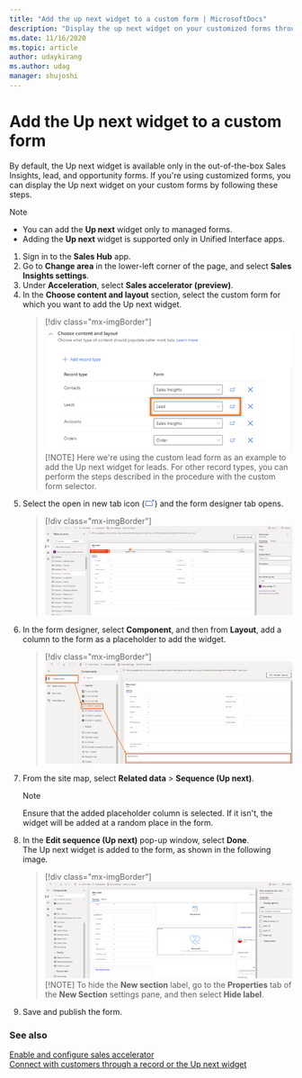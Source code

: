 ```yaml
---
title: "Add the up next widget to a custom form | MicrosoftDocs"
description: "Display the up next widget on your customized forms through sales accelerator configuration in Sales Insights."
ms.date: 11/16/2020
ms.topic: article
author: udaykirang
ms.author: udag
manager: shujoshi
---
```


# Add the Up next widget to a custom form

By default, the Up next widget is available only in the out-of-the-box Sales Insights, lead, and opportunity forms. If you're using customized forms, you can display the Up next widget on your custom forms by following these steps.
>[!NOTE]
>- You can add the **Up next** widget only to managed forms.
>- Adding the **Up next** widget is supported only in Unified Interface apps.

1. Sign in to the **Sales Hub** app.   
2. Go to **Change area** in the lower-left corner of the page, and select **Sales Insights settings**.   
3. Under **Acceleration**, select **Sales accelerator (preview)**.   
4. In the **Choose content and layout** section, select the custom form for which you want to add the Up next widget.  
    >[!div class="mx-imgBorder"]
    >![Choose custom entity form](media/sa-choose-custom-entity-form.png "Choose custom entity form")   
    >[!NOTE]
    >Here we're using the custom lead form as an example to add the Up next widget for leads. For other record types, you can perform the steps described in the procedure with the custom form selector.
5. Select the open in new tab icon (![open in new tab icon](media/sa-open-new-tab.png "open in new tab icon")) and the form designer tab opens.   
    >[!div class="mx-imgBorder"]
    >![Entity form in designer](media/sa-powerapps-form-designer.png "Entity form in designer")   
6. In the form designer, select **Component**, and then from **Layout**, add a column to the form as a placeholder to add the widget.      
    >[!div class="mx-imgBorder"]
    >![Add new column as place holder](media/sa-powerapps-add-new-column.png "Add new column as place holder")   
7. From the site map, select **Related data** > **Sequence (Up next)**.   
    >[!NOTE]
    >Ensure that the added placeholder column is selected. If it isn't, the widget will be added at a random place in the form.   
8. In the **Edit sequence (Up next)** pop-up window, select **Done**.  
    The Up next widget is added to the form, as shown in the following image.   
    > [!div class="mx-imgBorder"]  
    > ![Up next widget added to the form](media/sa-upnext-widget-added.png "Up next widget added to the form")    
    >[!NOTE]
    >To hide the **New section** label, go to the **Properties** tab of the **New Section** settings pane, and then select **Hide label**.    
9. Save and publish the form.

### See also

[Enable and configure sales accelerator](enable-configure-sales-accelerator.md)   
[Connect with customers through a record or the Up next widget](connect-with-customers.md)
